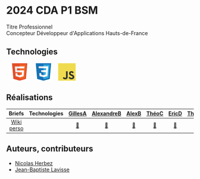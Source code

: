 # 2024 CDA P1 BSM

Titre Professionnel  
Concepteur Développeur d'Applications
Hauts-de-France

## Technologies

&nbsp;&nbsp;
![img_html](./profile/img/html.svg)
&nbsp;&nbsp;
![img_css](./profile/img/css.svg)
&nbsp;&nbsp;
![img_javascript](./profile/img/javascript.svg)

## Réalisations

| Briefs | Technologies | <a href="https://github.com/selligmada">GillesA</a> | <a href="https://github.com/areo-h">AlexandreB</a> | <a href="https://github.com/JunkBezoul">AlexB</a> | <a href="https://github.com/Theo02-12">ThéoC</a> | <a href="https://github.com/Ericdsr">EricD</a> | <a href="https://github.com/Yokokorico">ThéoD</a> | <a href="https://github.com/viviengajac">VivienG</a> | <a href="https://github.com/Karl-Gavois">KarlG</a> | <a href="https://github.com/kevin-ledez">KévinL</a> | <a href="https://github.com/Merlinovitch">AlexandreM</a> | <a href="https://github.com/Geoffrey184">GeoffreyN</a> | <a href="https://github.com/NOTLimai">WilliamT</a> |
| :----: | :----: | :----: | :----: | :----: | :----: | :----: | :----: | :----: | :----: | :----: | :----: | :----: | :----: |
| [Wiki perso](https://github.com/orgs/2024-cda-boulogne/wiki-perso) |  | <a href="https://github.com/orgs/2024-cda-boulogne/wiki-perso-gad">🔗</a> | <a href="https://github.com/orgs/2024-cda-boulogne/wiki-perso-abe">🔗</a> | <a href="https://github.com/orgs/2024-cda-boulogne/wiki-perso-abu">🔗</a> | <a href="https://github.com/orgs/2024-cda-boulogne/wiki-perso-tco">🔗</a> | <a href="https://github.com/orgs/2024-cda-boulogne/wiki-perso-eda">🔗</a> | <a href="https://github.com/orgs/2024-cda-boulogne/wiki-perso-tdu">🔗</a> | <a href="https://github.com/orgs/2024-cda-boulogne/wiki-perso-vga">🔗</a> | <a href="https://github.com/orgs/2024-cda-boulogne/wiki-perso-kga">🔗</a> | <a href="https://github.com/orgs/2024-cda-boulogne/wiki-perso-kle">🔗</a> | <a href="https://github.com/orgs/2024-cda-boulogne/wiki-perso-ame">🔗</a> | <a href="https://github.com/orgs/2024-cda-boulogne/wiki-perso-gno">🔗</a> | <a href="https://github.com/orgs/2024-cda-boulogne/wiki-perso-wtr">🔗</a> |

## Auteurs, contributeurs

* [Nicolas Herbez](https://github.com/nicolas-herbez)
* [Jean-Baptiste Lavisse](https://github.com/jblavisse)
